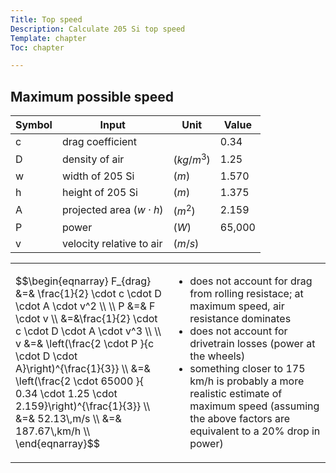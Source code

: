 ```yaml
---
Title: Top speed
Description: Calculate 205 Si top speed
Template: chapter
Toc: chapter

---
```


## Maximum possible speed    


Symbol | Input | Unit | Value
--|--|--|--
c | drag coefficient |  | 0.34
D | density of air  | $(kg/m^3)$ | 1.25
w | width of 205 Si | $(m)$ | 1.570
h | height of  205 Si | $(m)$ | 1.375
A | projected area $(w \cdot h)$ | $(m^2)$ | 2.159
P | power | $(W)$ | 65,000
v | velocity relative to air | $(m/s)$ |    |

<table>
<tr><td width="50%">
$$\begin{eqnarray} 
F_{drag} &=& \frac{1}{2}  \cdot c  \cdot D  \cdot A  \cdot v^2      \\
\\
P &=& F  \cdot v \\
&=&\frac{1}{2}  \cdot c  \cdot D  \cdot A  \cdot v^3  \\
\\
v &=& \left(\frac{2  \cdot P }{c  \cdot D  \cdot A}\right)^{\frac{1}{3}} \\
&=& \left(\frac{2  \cdot 65000 }{ 0.34  \cdot 1.25  \cdot 2.159}\right)^{\frac{1}{3}} \\
&=& 52.13\,m/s \\
&=& 187.67\,km/h \\
\end{eqnarray}$$
</td>
<td width="50%">
<ul>
<li> does not account for drag from rolling resistace; at maximum speed, air resistance dominates
<li> does not account for drivetrain losses (power at the wheels)
<li> something closer to 175 km/h is probably a more realistic estimate of maximum speed (assuming the above factors are equivalent to a 20% drop in power)
</ul>
</td>
</tr>
</table>
